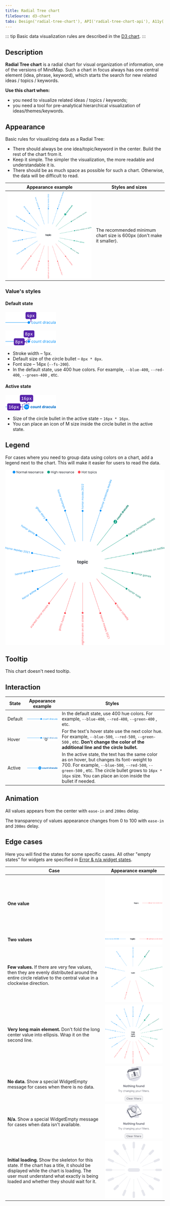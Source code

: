 ```yaml
---
title: Radial Tree chart
fileSource: d3-chart
tabs: Design('radial-tree-chart'), API('radial-tree-chart-api'), A11y('radial-tree-chart-a11y'), Examples('radial-tree-chart-d3-examples'), Changelog('d3-chart-changelog')
---
```


::: tip
Basic data visualization rules are described in the [D3 chart](/data-display/d3-chart/d3-chart).
:::

## Description

**Radial Tree chart** is a radial chart for visual organization of information, one of the versions of MindMap. Such a chart in focus always has one central element (idea, phrase, keyword), which starts the search for new related ideas / topics / keywords.

**Use this chart when:**

- you need to visualize related ideas / topics / keywords;
- you need a tool for pre-analytical hierarchical visualization of ideas/themes/keywords.

## Appearance

Basic rules for visualizing data as a Radial Tree:

- There should always be one idea/topic/keyword in the center. Build the rest of the chart from it.
- Keep it simple. The simpler the visualization, the more readable and understandable it is.
- There should be as much space as possible for such a chart. Otherwise, the data will be difficult to read.

| Appearance example                                    | Styles and sizes                                                     |
| ----------------------------------------------------- | -------------------------------------------------------------------- |
| ![](static/radialtree.png) | The recommended minimum chart size is 600px (don't make it smaller). |

### Value's styles

#### Default state

![](static/margins.png)

![](static/sizes1.png)

- Stroke width – 1px.
- Default size of the circle bullet – `8px * 8px`.
- Font size – 14px (`--fs-200`).
- In the default state, use 400 hue colors. For example, `--blue-400`, `--red-400`, `--green-400` , etc.

#### Active state

![](static/sizes2.png)

- Size of the circle bullet in the active state – `16px * 16px`.
- You can place an icon of M size inside the circle bullet in the active state.

## Legend

For cases where you need to group data using colors on a chart, add a legend next to the chart. This will make it easier for users to read the data.

![](static/legend.png)

## Tooltip

This chart doesn't need tooltip.

## Interaction

| State   | Appearance example                              | Styles                                                                                                                                                                                                                                                    |
| ------- | ----------------------------------------------- | --------------------------------------------------------------------------------------------------------------------------------------------------------------------------------------------------------------------------------------------------------- |
| Default | ![](static/default.png) | In the default state, use 400 hue colors. For example, `--blue-400`, `--red-400`, `--green-400` , etc.                                                                                                                                                           |
| Hover   | ![](static/hover.png)     | For the text's hover state use the next color hue. For example, `--blue-500`, `--red-500`, `--green-500` , etc. **Don’t change the color of the additional line and the circle bullet.**                                                                        |
| Active  | ![](static/active.png)  | In the active state, the text has the same color as on hover, but changes its font-weight to 700. For example, `--blue-500`, `--red-500`, `--green-500` , etc. The circle bullet grows to `16px * 16px` size. You can place an icon inside the bullet if needed. |

## Animation

All values appears from the center with `ease-in` and `200ms` delay.

The transparency of values appearance changes from 0 to 100 with `ease-in` and `200ms` delay.

## Edge cases

Here you will find the states for some specific cases. All other "empty states" for widgets are specified in [Error & n/a widget states](/components/widget-empty/widget-empty).

| Case                                                                                                                                                                                                                           | Appearance example                                                |
| ------------------------------------------------------------------------------------------------------------------------------------------------------------------------------------------------------------------------------ | ----------------------------------------------------------------- |
| **One value**                                                                                                                                                                                                                  | ![](static/one-value.png)               |
| **Two values**                                                                                                                                                                                                                 | ![](static/two-values.png)             |
| **Few values.** If there are very few values, then they are evenly distributed around the entire circle relative to the central value in a clockwise direction.                                                                | ![](static/few-values.png)             |
| **Very long main element.** Don't fold the long center value into ellipsis. Wrap it on the second line.                                                                                                                        | ![](static/long-value.png) |
| **No data.** Show a special WidgetEmpty message for cases when there is no data.                                                                                                                                               | ![](static/no-data-state.png)             |
| **N/a.** Show a special WidgetEmpty message for cases when data isn't available.                                                                                                                                               | ![](static/n-a-state.png)           |
| **Initial loading.** Show the skeleton for this state. If the chart has a title, it should be displayed while the chart is loading. The user must understand what exactly is being loaded and whether they should wait for it. | ![](static/radial-tree-skeleton.png)     |

